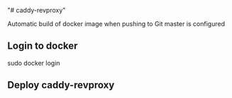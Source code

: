 "# caddy-revproxy"

Automatic build of docker image when pushing to Git master is configured

## Login to docker

sudo docker login

## Deploy caddy-revproxy
